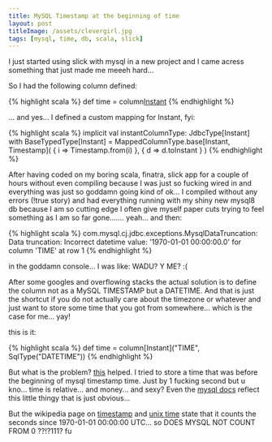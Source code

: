 ```yaml
---
title: MySQL Timestamp at the beginning of time 
layout: post
titleImage: /assets/clevergirl.jpg
tags: [mysql, time, db, scala, slick]
---
```


I just started using slick with mysql in a new project and I came acress something that just made me meeeh hard...

So I had the following column defined:

{% highlight scala %}
def time = column[Instant]("TIME")
{% endhighlight %}

... and yes... I defined a custom mapping for Instant, fyi: 

{% highlight scala %}
implicit val instantColumnType: JdbcType[Instant] with BaseTypedType[Instant] = MappedColumnType.base[Instant, Timestamp](
    { i => Timestamp.from(i) },
    { d => d.toInstant }
  )
{% endhighlight %}

After having coded on my boring scala, finatra, slick  app for a couple of hours without even compiling because I was just so fucking wired in and everything was just
so goddamn going kind of ok... I compiled without any errors (!true story) and had everything running with my shiny new mysql8 db because I am so cutting
edge I often give myself paper cuts trying to feel something as I am so far gone....... yeah... and then:

{% highlight scala %}
com.mysql.cj.jdbc.exceptions.MysqlDataTruncation: Data truncation: Incorrect datetime value: '1970-01-01 00:00:00.0' for column 'TIME' at row 1
{% endhighlight %}

in the goddamn console... I was like: WADU? Y ME? :(

After some googles and overflowing stacks the actual solution is to define the column not as a MySQL TIMESTAMP but a DATETIME. And that is just the shortcut if you do 
not actually care about the timezone or whatever and just want to store some time that you got from somewhere... which is the case for me... yay!

this is it:

{% highlight scala %}
def time = column[Instant]("TIME", SqlType("DATETIME"))
{% endhighlight %}


But what is the problem? [this](https://stackoverflow.com/a/3467163/469254) helped. I tried to store a time that was before the beginning of mysql timestamp time.
Just by 1 fucking second but u kno... time is relative... and money... and sexy? Even the [mysql docs](https://dev.mysql.com/doc/refman/8.0/en/datetime.html) 
reflect this little thingy that is just obvious...

But the wikipedia page on [timestamp](https://en.wikipedia.org/wiki/Timestamp) and [unix time](https://en.wikipedia.org/wiki/Unix_time) state that it counts the 
seconds since 1970-01-01 00:00:00 UTC... so DOES MYSQL NOT COUNT FROM 0 ??!?111? fu


